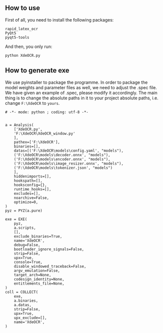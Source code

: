 ## How to use
First of all, you need to install the following packages:
```
rapid_latex_ocr
PyQt5
pyqt5-tools
```
And then, you only run:
```
python XdeOCR.py
```

## How to generate exe
We use pyinstaller to package the programme. In order to package the model weights and parameter files as well, we need to adjust the .spec file. We have given an example of .spec, please modify it accordingly. The main thing is to change the absolute paths in it to your project absolute paths, i.e. change `F:\XdeOCR` to `yours`.
```
# -*- mode: python ; coding: utf-8 -*-


a = Analysis(
    ['XdeOCR.py',
    'F:\XdeOCR\XdeOCR_window.py'
    ],
    pathex=['F:\XdeOCR'],
    binaries=[],
    datas=[('F:\XdeOCR\models\config.yaml', "models"),
    ('F:\XdeOCR\models\decoder.onnx', "models"),
    ('F:\XdeOCR\models\encoder.onnx', "models"),
    ('F:\XdeOCR\models\image_resizer.onnx', "models"),
    ('F:\XdeOCR\models\tokenizer.json', "models")
    ],
    hiddenimports=[],
    hookspath=[],
    hooksconfig={},
    runtime_hooks=[],
    excludes=[],
    noarchive=False,
    optimize=0,
)
pyz = PYZ(a.pure)

exe = EXE(
    pyz,
    a.scripts,
    [],
    exclude_binaries=True,
    name='XdeOCR',
    debug=False,
    bootloader_ignore_signals=False,
    strip=False,
    upx=True,
    console=True,
    disable_windowed_traceback=False,
    argv_emulation=False,
    target_arch=None,
    codesign_identity=None,
    entitlements_file=None,
)
coll = COLLECT(
    exe,
    a.binaries,
    a.datas,
    strip=False,
    upx=True,
    upx_exclude=[],
    name='XdeOCR',
)
```
